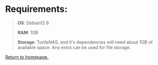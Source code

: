 # Requirements:
> **OS**: Debian12.6
> 
> **RAM**: 1GB
>
> **Storage**: TurtleNAS, and it's dependencies will need about 1GB of available space. Any extra can be used for file storage.

[Return to homepage.](https://github.com/allenc125789/TurtleNAS/blob/main/README.md#install)
